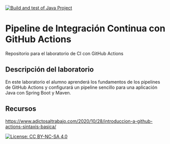 [![Build and test of Java Project](https://github.com/ETSISI-EMS/ems2023_lab_1_3_ci_github_actions-alvarofraile/actions/workflows/main.yml/badge.svg)](https://github.com/ETSISI-EMS/ems2023_lab_1_3_ci_github_actions-alvarofraile/actions/workflows/main.yml)

# Pipeline de Integración Continua con GitHub Actions

Repositorio para el laboratorio de CI con GitHub Actions

## Descripción del laboratorio

En este laboratorio el alumno aprenderá los fundamentos de los pipelines de GitHub Actions y configurará un pipeline
sencillo para una aplicación Java con Spring Boot y Maven. 

## Recursos
https://www.adictosaltrabajo.com/2020/10/28/introduccion-a-github-actions-sintaxis-basica/

[![License: CC BY-NC-SA 4.0](https://img.shields.io/badge/License-CC_BY--NC--SA_4.0-lightgrey.svg)](https://creativecommons.org/licenses/by-nc-sa/4.0/)

